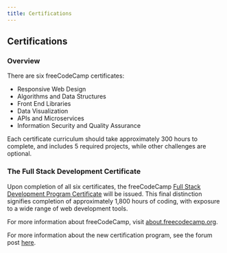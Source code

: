 ```yaml
---
title: Certifications
---
```

## Certifications

### Overview

There are six freeCodeCamp certificates:

- Responsive Web Design
- Algorithms and Data Structures
- Front End Libraries
- Data Visualization
- APIs and Microservices
- Information Security and Quality Assurance

Each certificate curriculum should take approximately 300 hours to complete, and includes 5 required projects, while other challenges are optional.

### The Full Stack Development Certificate

Upon completion of all six certificates, the freeCodeCamp [Full Stack Development Program Certificate](https://guide.freecodecamp.org/meta/free-code-camp-full-stack-development-certification/) will be issued. This final distinction signifies completion of approximately 1,800 hours of coding, with exposure to a wide range of web development tools.

For more information about freeCodeCamp, visit [about.freecodecamp.org](https://about.freecodecamp.org/).

For more information about the new certification program, see the forum post [here](https://www.freecodecamp.org/forum/t/freecodecamps-new-certificates-heres-how-were-rolling-them-out/141618).
